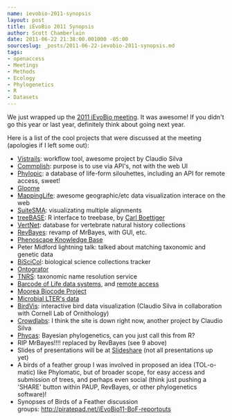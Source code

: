 ```yaml
---
name: ievobio-2011-synopsis
layout: post
title: iEvoBio 2011 Synopsis
author: Scott Chamberlain
date: 2011-06-22 21:38:00.001000 -05:00
sourceslug: _posts/2011-06-22-ievobio-2011-synopsis.md
tags:
- openaccess
- Meetings
- Methods
- Ecology
- Phylogenetics
- R
- Datasets
---
```


We just wrapped up the <a href="http://ievobio.org/">2011 iEvoBio meeting</a>. It was awesome! If you didn't go this year or last year, definitely think about going next year.

Here is a list of the cool projects that were discussed at the meeting (apologies if I left some out):

* <a href="http://vistrails.org/index.php/Main_Page">Vistrails</a>: workflow tool, awesome project by Claudio Silva
* <a href="http://www.commplish.com/">Commplish</a>: purpose is to use via API's, not with the web UI
* <a href="http://phylopic.org/">Phylopic</a>: a database of life-form silouhettes, including an API for remote access, sweet!
* <a href="http://gloome.tau.ac.il/">Gloome</a>
* <a href="http://www.mappinglife.org/">MappingLife</a>: awesome geographic/etc data visualization interace on the web
* <a href="http://bioinfolab.unl.edu/~canderson/SuiteMSA/">SuiteSMA</a>: visualizating multiple alignments
* <a href="https://github.com/cboettig/treeBASE">treeBASE</a>: R interface to treebase, by <a href="http://www.carlboettiger.info/">Carl Boettiger</a>
* <a href="http://vertnet.org/index.php">VertNet</a>: database for vertebrate natural history collections
* <a href="http://sourceforge.net/projects/revbayes/">RevBayes</a>: revamp of MrBayes, with GUI, etc.&nbsp;
* <a href="https://www.phenoscape.org/wiki/Main_Page">Phenoscape Knowledge Base</a>
* Peter Midford lightning talk: talked about matching taxonomic and genetic data
* <a href="http://biscicol.blogspot.com/p/biscicol-prototype.html">BiSciCol</a>: biological science collections tracker
* <a href="http://www.ontogrator.org/">Ontogrator</a>&nbsp;
* <a href="http://tnrs.iplantcollaborative.org/">TNRS</a>: taxonomic name resolution service
* <a href="http://www.boldsystems.org/views/login.php">Barcode of Life data systems</a>, and <a href="http://services.boldsystems.org/">remote access</a>
* <a href="http://www.mooreabiocode.org/about">Moorea Biocode Project</a>
* <a href="http://amarallab.mbl.edu/mirada/mirada.html">Microbial LTER's data</a>
* <a href="http://birdvis.org/">BirdVis</a>: interactive bird data visualization (Claudio Silva&nbsp;in collaboration with Cornell Lab of Ornithology)
* <a href="http://www.crowdlabs.org/">Crowdlabs</a>: I think the site is down right now, another project by Claudio Silva
* <a href="http://hydrodictyon.eeb.uconn.edu/projects/phycas/index.php/Phycas_Home">Phycas</a>: Bayesian phylogenetics, can you just call this from R?
* RIP MrBayes!!!! replaced by RevBayes (see 9 above)
* Slides of presentations will be at&nbsp;<a href="http://www.slideshare.net/event/ievobio11">Slideshare</a> (not all presentations up yet) &nbsp; &nbsp; &nbsp; &nbsp; &nbsp;
* A birds of a feather group I was involved in proposed an idea (TOL-o-matic) like Phylomatic, but of broader scope, for easy access and submission of trees, and perhaps even social (think just pushing a 'SHARE' button within PAUP, RevBayes, or other phylogenetics software)!&nbsp;
* Synopses of Birds of a Feather discussion groups:&nbsp;<a href="http://piratepad.net/iEvoBio11-BoF-reportouts">http://piratepad.net/iEvoBio11-BoF-reportouts</a>
